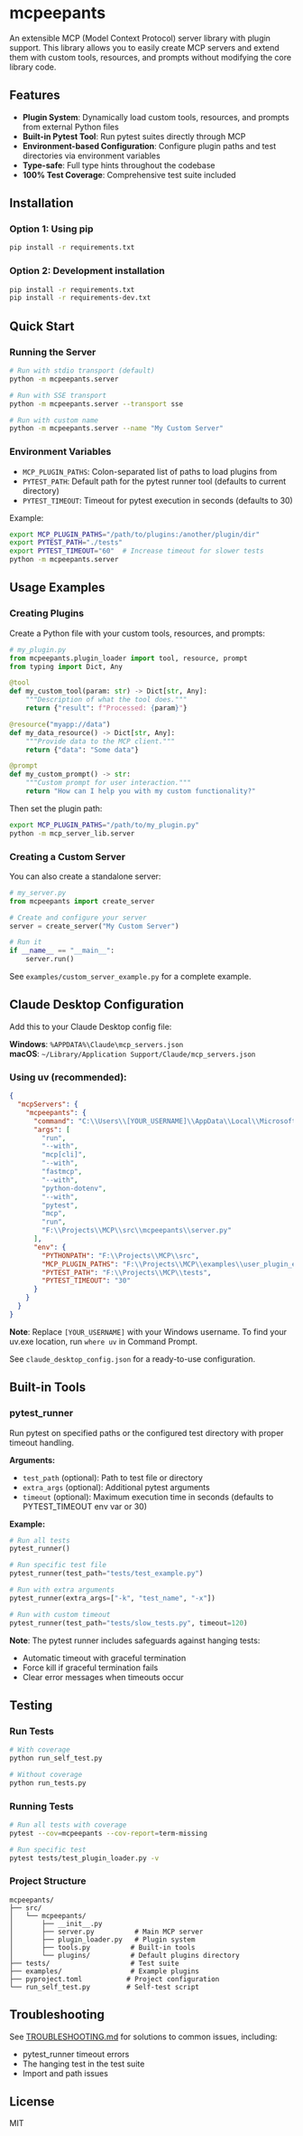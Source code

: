# mcpeepants

An extensible MCP (Model Context Protocol) server library with plugin support. This library allows you to easily create MCP servers and extend them with custom tools, resources, and prompts without modifying the core library code.

## Features

- **Plugin System**: Dynamically load custom tools, resources, and prompts from external Python files
- **Built-in Pytest Tool**: Run pytest suites directly through MCP
- **Environment-based Configuration**: Configure plugin paths and test directories via environment variables
- **Type-safe**: Full type hints throughout the codebase
- **100% Test Coverage**: Comprehensive test suite included

## Installation

### Option 1: Using pip
```bash
pip install -r requirements.txt
```

### Option 2: Development installation
```bash
pip install -r requirements.txt
pip install -r requirements-dev.txt
```

## Quick Start

### Running the Server

```bash
# Run with stdio transport (default)
python -m mcpeepants.server

# Run with SSE transport
python -m mcpeepants.server --transport sse

# Run with custom name
python -m mcpeepants.server --name "My Custom Server"
```

### Environment Variables

- `MCP_PLUGIN_PATHS`: Colon-separated list of paths to load plugins from
- `PYTEST_PATH`: Default path for the pytest runner tool (defaults to current directory)
- `PYTEST_TIMEOUT`: Timeout for pytest execution in seconds (defaults to 30)

Example:
```bash
export MCP_PLUGIN_PATHS="/path/to/plugins:/another/plugin/dir"
export PYTEST_PATH="./tests"
export PYTEST_TIMEOUT="60"  # Increase timeout for slower tests
python -m mcpeepants.server
```

## Usage Examples

### Creating Plugins

Create a Python file with your custom tools, resources, and prompts:

```python
# my_plugin.py
from mcpeepants.plugin_loader import tool, resource, prompt
from typing import Dict, Any

@tool
def my_custom_tool(param: str) -> Dict[str, Any]:
    """Description of what the tool does."""
    return {"result": f"Processed: {param}"}

@resource("myapp://data")
def my_data_resource() -> Dict[str, Any]:
    """Provide data to the MCP client."""
    return {"data": "Some data"}

@prompt
def my_custom_prompt() -> str:
    """Custom prompt for user interaction."""
    return "How can I help you with my custom functionality?"
```

Then set the plugin path:
```bash
export MCP_PLUGIN_PATHS="/path/to/my_plugin.py"
python -m mcp_server_lib.server
```

### Creating a Custom Server

You can also create a standalone server:

```python
# my_server.py
from mcpeepants import create_server

# Create and configure your server
server = create_server("My Custom Server")

# Run it
if __name__ == "__main__":
    server.run()
```

See `examples/custom_server_example.py` for a complete example.

## Claude Desktop Configuration

Add this to your Claude Desktop config file:

**Windows**: `%APPDATA%\Claude\mcp_servers.json`  
**macOS**: `~/Library/Application Support/Claude/mcp_servers.json`

### Using uv (recommended):

```json
{
  "mcpServers": {
    "mcpeepants": {
      "command": "C:\\Users\\[YOUR_USERNAME]\\AppData\\Local\\Microsoft\\WinGet\\Links\\uv.EXE",
      "args": [
        "run",
        "--with",
        "mcp[cli]",
        "--with",
        "fastmcp",
        "--with",
        "python-dotenv",
        "--with",
        "pytest",
        "mcp",
        "run",
        "F:\\Projects\\MCP\\src\\mcpeepants\\server.py"
      ],
      "env": {
        "PYTHONPATH": "F:\\Projects\\MCP\\src",
        "MCP_PLUGIN_PATHS": "F:\\Projects\\MCP\\examples\\user_plugin_example.py",
        "PYTEST_PATH": "F:\\Projects\\MCP\\tests",
        "PYTEST_TIMEOUT": "30"
      }
    }
  }
}
```

**Note**: Replace `[YOUR_USERNAME]` with your Windows username. To find your uv.exe location, run `where uv` in Command Prompt.

See `claude_desktop_config.json` for a ready-to-use configuration.

## Built-in Tools

### pytest_runner

Run pytest on specified paths or the configured test directory with proper timeout handling.

**Arguments:**
- `test_path` (optional): Path to test file or directory
- `extra_args` (optional): Additional pytest arguments
- `timeout` (optional): Maximum execution time in seconds (defaults to PYTEST_TIMEOUT env var or 30)

**Example:**
```python
# Run all tests
pytest_runner()

# Run specific test file
pytest_runner(test_path="tests/test_example.py")

# Run with extra arguments
pytest_runner(extra_args=["-k", "test_name", "-x"])

# Run with custom timeout
pytest_runner(test_path="tests/slow_tests.py", timeout=120)
```

**Note**: The pytest runner includes safeguards against hanging tests:
- Automatic timeout with graceful termination
- Force kill if graceful termination fails
- Clear error messages when timeouts occur

## Testing

### Run Tests

```bash
# With coverage
python run_self_test.py

# Without coverage
python run_tests.py
```

### Running Tests

```bash
# Run all tests with coverage
pytest --cov=mcpeepants --cov-report=term-missing

# Run specific test
pytest tests/test_plugin_loader.py -v
```

### Project Structure

```
mcpeepants/
├── src/
│   └── mcpeepants/
│       ├── __init__.py
│       ├── server.py          # Main MCP server
│       ├── plugin_loader.py   # Plugin system
│       ├── tools.py          # Built-in tools
│       └── plugins/          # Default plugins directory
├── tests/                    # Test suite
├── examples/                 # Example plugins
├── pyproject.toml           # Project configuration
└── run_self_test.py         # Self-test script
```

## Troubleshooting

See [TROUBLESHOOTING.md](TROUBLESHOOTING.md) for solutions to common issues, including:
- pytest_runner timeout errors
- The hanging test in the test suite
- Import and path issues

## License

MIT

